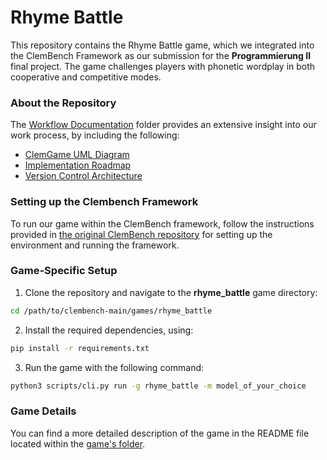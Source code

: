 # Rhyme Battle
This repository contains the Rhyme Battle game, which we integrated into the ClemBench Framework as our submission for the **Programmierung II** final project. The game challenges players with phonetic wordplay in both cooperative and competitive modes.

### About the Repository
The [Workflow Documentation](https://github.com/zoltancsik/Gruppe-C-PRO2-Projekt/tree/main/workflow_documentation) folder provides an extensive insight into our work process, by including the following:
- [ClemGame UML Diagram](https://github.com/zoltancsik/Gruppe-C-PRO2-Projekt/blob/main/workflow_documentation/clem_game_uml.pdf)
- [Implementation Roadmap](https://github.com/zoltancsik/Gruppe-C-PRO2-Projekt/blob/main/workflow_documentation/implementation_roadmap.pdf)
- [Version Control Architecture](https://github.com/zoltancsik/Gruppe-C-PRO2-Projekt/blob/main/workflow_documentation/git_structure.pdf)

### Setting up the Clembench Framework
To run our game within the ClemBench framework, follow the instructions provided in [the original ClemBench repository](https://github.com/clp-research/clembench) for setting up the environment and running the framework.

### Game-Specific Setup
1. Clone the repository and navigate to the **rhyme_battle** game directory:
```bash
cd /path/to/clembench-main/games/rhyme_battle
```
2. Install the required dependencies, using:
```bash
pip install -r requirements.txt
```
3. Run the game with the following command:
```bash
python3 scripts/cli.py run -g rhyme_battle -m model_of_your_choice
```

### Game Details
You can find a more detailed description of the game in the README file located within the [game's folder](https://github.com/zoltancsik/Gruppe-C-PRO2-Projekt/tree/main/clembench-main/games/rhyme_battle).
